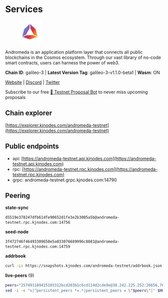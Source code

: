 # Services

<figure><img src="https://raw.githubusercontent.com/kj89/cosmos-images/main/logos/andromeda.png" alt=""><figcaption></figcaption></figure>

Andromeda is an application platform layer that connects all  public blockchains in the Cosmos ecosystem. Through our vast  library of no-code smart contracts, users can harness the power of web3.

**Chain ID**: galileo-3 | **Latest Version Tag**: galileo-3-v1.1.0-beta1 | **Wasm**: ON

[Website](https://www.andromedaprotocol.io) | [Discord](https://discord.gg/wzM3kSN3sE) | [Twitter](https://twitter.com/andromedaprot)



Subscribe to our free [🤖 Testnet Proposal Bot](https://t.me/kjnodes_testnet_proposal_bot) to never miss upcoming proposals


## Chain explorer
[https://explorer.kjnodes.com/andromeda-testnet](https://explorer.kjnodes.com/andromeda-testnet)

## Public endpoints

* api: [https://andromeda-testnet.api.kjnodes.com](https://andromeda-testnet.api.kjnodes.com)
* rpc: [https://andromeda-testnet.rpc.kjnodes.com](https://andromeda-testnet.rpc.kjnodes.com)
* grpc: andromeda-testnet.grpc.kjnodes.com:14790

## Peering

**state-sync**

```text
d5519e378247dfb61dfe90652d1fe3e2b3005a5b@andromeda-testnet.rpc.kjnodes.com:14756
```

**seed-node**

```text
3f472746f46493309650e5a033076689996c8881@andromeda-testnet.rpc.kjnodes.com:14759
```

**addrbook**
```bash
curl -Ls https://snapshots.kjnodes.com/andromeda-testnet/addrbook.json > $HOME/.andromedad/config/addrbook.json
```

**live-peers** (9)
```bash
peers="257491189415103312bcd203b1c6cd114d2cde9e@38.242.225.252:26656,7649ae1ea0dd5f640ac7dd7632a0866cf65e3aa4@31.220.90.78:26656,d5519e378247dfb61dfe90652d1fe3e2b3005a5b@65.109.68.190:14756,3969b8ddc6d0ed9f2deb0265e4b26e88c5cb894a@149.102.150.250:30656,385bda41dc8ce86d0dd4c99d3cf371ca8fccfeb6@135.125.189.131:20095,54188a9dea5ded1d891aa6c3c0e2a403322b1707@178.54.78.180:16656,2e6164a7c45c1840494af5db9bc54aacc39a065e@85.239.233.241:26656,d3ac63ff921486f8aef1eba7870cae1d14c38633@1.15.146.92:26656,bc8a474a75951713263b2ed96105a70ad38804dc@1.15.131.138:26656"
sed -i -e "s|^persistent_peers *=.*|persistent_peers = \"$peers\"|" $HOME/.andromedad/config/config.toml
```

